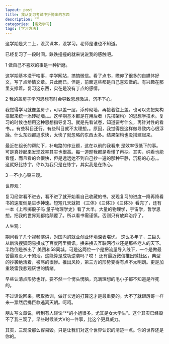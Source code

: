 ```yaml
---
layout: post
title: 我从复习考试中折腾出的东西
description: “”
categories: [高效学习]
tags: [学习方法]
---
```



这学期是大二上，没买课本，没学习。老师是谁也不知道。

已经复习了一段时间。跌跌撞撞的就来说说我的感触吧。


1 做自己不喜欢的事是一种折磨。

这学期基本没干啥事，学学网站，搞搞微信。看了点书，瞻仰了很多的自媒体好文，写了点矫情文章。只此而已。但是，前面这些都是自己喜欢做的。有兴趣在那里支撑着。复习这东西，实在是没有丁点的感情。


2 我的盖房子学习思想有时会导致思想激进，沉不下心。


我觉得学习就像盖房子，可以盖一层，添砖砌墙，再接着往上盖。也可以先把架构搭起来统一添砖砌墙。。。这学期基本都是在用后者（先搭架构）的思想学技术。复习的时候也想用这种思想指导复习。就是先看试卷，知道要考什么，再针对性的看书。。有些科目还行。有些科目就不太理想。。原因，我觉得是这样做导致内心很浮躁。什么东西都追求快，太快了就忽略的东西太多。结果架构也没搭建起来。

最近在组长的帮助下，补电路的作业题，这在以前的我看来 是效率很低下的事。可是真抄起来发现效率其实也很高。每一道题我都是看懂了再抄。其实，纯看也能看懂，而且看的会很快，但是远远达不到自己抄一遍的那种平静，沉稳的心态。。这就好比练字，你以为我只是在练字，其实我是在练心。


3 一不小心毁三观。

世界观：

复习经常看不进去，看不进了就开始看自己收藏的书。发现复习的进度一降再降看书的速度倒是进步神速。短短几天就把 《三体》《三体2》《三体3》看完了，还有一本《上帝掷骰子吗 量子物理学史》看了大半。大量的物理学，宇宙学，哲学思想。把我的世界观都给颠覆了。所以看书需谨慎。否则只有放弃治疗了。


人生观：

期间看了几个视频演讲，对国内的就业创业环境深表堪忧。 这么多年了，三巨头从新浪搜狐网易换成了百度阿里腾讯。换来换去互联网行业还是那些老人的天下。半路倒是杀出了 美团和58同城。可是这两位一个是把流量导入线下，一个是做最苦最累没人干的活。这能算是成功逆袭吗？哎！ 还有最近微信推出微社区，典型的抄袭绝活着，被骂的很惨。推出风铃，第三方的形势变得有点不太明朗。更是加重晓雷我悲观厌世的情绪。


早些认清点形势也好。要不然一个愣头愣脑，充满理想的毛小子都不知道是咋死的。

不过话说回来。吸取教训，做好长远的打算这才是最重要的。大不了就跟厉哥一样来一票然后携巨款逃离天朝。呵呵。


朋友写文章说，听到有人谈论“**的小姐很多，尤其是女大学生”。这个其实已经毁不了我三观了。早些时候某大V的一件事，比这个更具威力。


其实，三观没那么容易毁。只是让我们对这个世界认识的清楚一点。你的世界还是你的。



